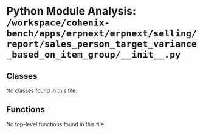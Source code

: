 # Python Module Analysis: `/workspace/cohenix-bench/apps/erpnext/erpnext/selling/report/sales_person_target_variance_based_on_item_group/__init__.py`

## Classes

No classes found in this file.


## Functions

No top-level functions found in this file.
